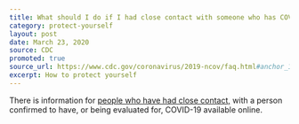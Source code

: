 ```yaml
---
title: What should I do if I had close contact with someone who has COVID-19?
category: protect-yourself
layout: post
date: March 23, 2020
source: CDC
promoted: true
source_url: https://www.cdc.gov/coronavirus/2019-ncov/faq.html#anchor_1584386949645
excerpt: How to protect yourself
---
```


There is information for <a href="https://www.cdc.gov/coronavirus/2019-ncov/hcp/guidance-prevent-spread.html"> people who have had close contact,</a> with a person confirmed to have, or being evaluated for, COVID-19
available online.
